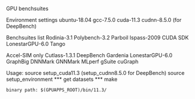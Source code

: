 GPU benchsuites

Environment settings
	ubuntu-18.04
	gcc-7.5.0
	cuda-11.3
	cudnn-8.5.0 (for DeepBench)

Benchsuites list
	Rodinia-3.1
	Polybench-3.2
	Parboil
	Ispass-2009
	CUDA SDK
	LonestarGPU-6.0
	Tango

Accel-SIM only
	Cutlass-1.3.1
	DeepBench
	Gardenia
	LonestarGPU-6.0
	GraphBig
	DNNMark
	GNNMark
	MLperf
	gSuite
	cuGraph

Usage:
	source setup_cuda11.3 (setup_cudnn8.5.0 for DeepBench)
	source setup_environment
	*** get datasets ***
	make
	
	binary path: $(GPUAPPS_ROOT)/bin/11.3/	
